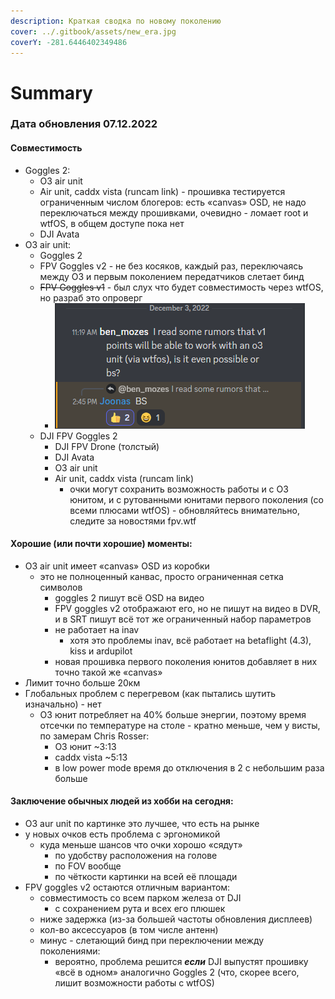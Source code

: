 ```yaml
---
description: Краткая сводка по новому поколению
cover: ../.gitbook/assets/new_era.jpg
coverY: -281.6446402349486
---
```


# Summary

### Дата обновления 07.12.2022

#### Совместимость

* Goggles 2:
  * O3 air unit
  * Air unit, caddx vista (runcam link) - прошивка тестируется ограниченным числом блогеров: есть «‎canvas» OSD, не надо переключаться между прошивками, очевидно - ломает root и wtfOS, в общем доступе пока нет
  * DJI Avata
* O3 air unit:
  * Goggles 2
  * FPV Goggles v2 - не без косяков, каждый раз, переключаясь между O3 и первым поколением передатчиков слетает бинд
  * ~~FPV Goggles v1~~ - был слух что будет совместимость через wtfOS, но разраб это опроверг
    * <img src="../.gitbook/assets/image.png" alt="" data-size="original">
  * DJI FPV Goggles 2
    * DJI FPV Drone (толстый)
    * DJI Avata
    * O3 air unit
    * Air unit, caddx vista (runcam link)
      * очки могут сохранить возможность работы и с O3 юнитом, и с рутованными юнитами первого поколения (со всеми плюсами wtfOS) - обновляйтесь внимательно, следите за новостями fpv.wtf

#### Хорошие (или почти хорошие) моменты:

* O3 air unit имеет «‎canvas» OSD из коробки
  * это не полноценный канвас, просто ограниченная сетка символов
    * goggles 2 пишут всё OSD на видео
    * FPV goggles v2 отображают его, но не пишут на видео в DVR, и в SRT пишут всё тот же ограниченный набор параметров
    * не работает на inav
      * хотя это проблемы inav, всё работает на betaflight (4.3), kiss и ardupilot
    * новая прошивка первого поколения юнитов добавляет в них точно такой же «‎canvas»
* Лимит точно больше 20км
* Глобальных проблем с перегревом (как пытались шутить изначально) - нет
  * O3 юнит потребляет на 40% больше энергии, поэтому время отсечки по температуре на столе - кратно меньше, чем у висты, по замерам Chris Rosser:
    * O3 юнит \~3:13
    * caddx vista \~5:13
    * в low power mode время до отключения в 2 с небольшим раза больше

#### Заключение обычных людей из хобби на сегодня:

* O3 aur unit по картинке это лучшее, что есть на рынке
* у новых очков есть проблема с эргономикой
  * куда меньше шансов что очки хорошо «‎сядут»
    * по удобству расположения на голове
    * по FOV вообще
    * по чёткости картинки на всей её площади
* FPV goggles v2 остаются отличным вариантом:
  * совместимость со всем парком железа от DJI
    * с сохранением рута и всех его плюшек
  * ниже задержка (из-за большей частоты обновления дисплеев)
  * кол-во аксессуаров (в том числе антенн)
  * минус - слетающий бинд при переключении между поколениями:
    * вероятно, проблема решится _**если**_ DJI выпустят прошивку «‎всё в одном» аналогично Goggles 2 (что, скорее всего, лишит возможности работы с wtfOS)

